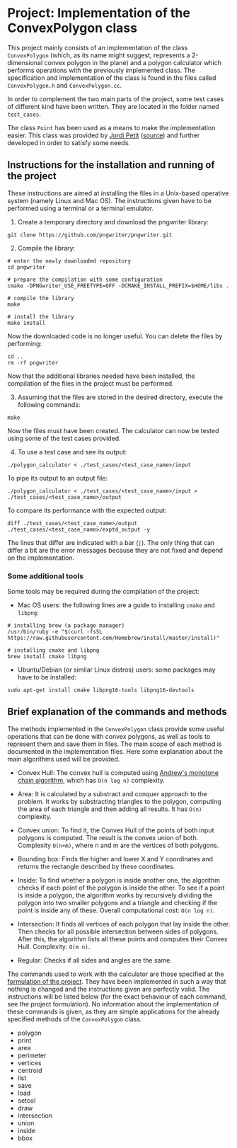 # Project: Implementation of the ConvexPolygon class

This project mainly consists of an implementation of the class `ConvexPolygon` (which, as its name might suggest, represents a 2-dimensional convex polygon in the plane) and a polygon calculator which performs operations with the previously implemented class. The specification and implementation of the class is found in the files called `ConvexPolygon.h` and `ConvexPolygon.cc`.

In order to complement the two main parts of the project, some test cases of different kind have been written. They are located in the folder named `test_cases`.

The class `Point` has been used as a means to make the implementation easier. This class was provided by [Jordi Petit](https://www.cs.upc.edu/~jpetit/) ([source](https://github.com/jordi-petit/ap2-moduls)) and further developed in order to satisfy some needs.

## Instructions for the installation and running of the project
These instructions are aimed at installing the files in a Unix-based operative system (namely Linux and Mac OS). The instructions given have to be performed using a terminal or a terminal emulator.

1. Create a temporary directory and download the pngwriter library:
```
git clone https://github.com/pngwriter/pngwriter.git
```

2. Compile the library:
```
# enter the newly downloaded repository
cd pngwriter

# prepare the compilation with some configuration
cmake -DPNGwriter_USE_FREETYPE=OFF -DCMAKE_INSTALL_PREFIX=$HOME/libs .

# compile the library
make

# install the library
make install
```

Now the downloaded code is no longer useful. You can delete the files by performing:
```
cd ..
rm -rf pngwriter
```

Now that the additional libraries needed have been installed, the compilation of the files in the project must be performed.

3. Assuming that the files are stored in the desired directory, execute the following commands:
```
make
```

Now the files must have been created. The calculator can now be tested using some of the test cases provided.

4. To use a test case and see its output:
```
./polygon_calculator < ./test_cases/<test_case_name>/input
```

To pipe its output to an output file:
```
./polygon_calculator < ./test_cases/<test_case_name>/input > ./test_cases/<test_case_name>/output
```

To compare its performance with the expected output:
```
diff ./test_cases/<test_case_name>/output ./test_cases/<test_case_name>/exptd_output -y
```

The lines that differ are indicated with a bar (`|`). The only thing that can differ a bit are the error messages because they are not fixed and depend on the implementation.

### Some additional tools
Some tools may be required during the compilation of the project:

+ Mac OS users: the following lines are a guide to installing `cmake` and `libpng`:
```
# installing brew (a package manager)
/usr/bin/ruby -e "$(curl -fsSL https://raw.githubusercontent.com/Homebrew/install/master/install)"

# installing cmake and libpng
brew install cmake libpng
```

+ Ubuntu/Debian (or similar Linux distros) users: some packages may have to be installed:
```
sudo apt-get install cmake libpng16-tools libpng16-devtools
```

## Brief explanation of the commands and methods
The methods implemented in the `ConvexPolygon` class provide some useful operations that can be done with convex polygons, as well as tools to represent them and save them in files. The main scope of each method is documented in the implementation files. Here some explanation about the main algorithms used will be provided.

+ Convex Hull: The convex hull is computed using [Andrew's monotone chain algorithm](https://www.algorithmist.com/index.php/Monotone_Chain_Convex_Hull), which has `O(n log n)` complexity.

+ Area: It is calculated by a substract and conquer approach to the problem. It works by substracting triangles to the polygon, computing the area of each triangle and then adding all results. It has `O(n)` complexity.

+ Convex union: To find it, the Convex Hull of the points of both input polygons is computed. The result is the convex union of both. Complexity `O(n+m)`, where n and m are the vertices of both polygons.

+ Bounding box: Finds the higher and lower X and Y coordinates and returns the rectangle described by these coordinates.

+ Inside: To find whether a polygon is inside another one, the algorithm checks if each point of the polygon is inside the other. To see if a point is inside a polygon, the algorithm works by recursively dividing the polygon into two smaller polygons and a triangle and checking if the point is inside any of these. Overall computational cost: `O(n log n)`.

+ Intersection: It finds all vertices of each polygon that lay inside the other. Then checks for all possible intersection between sides of polygons. After this, the algorithm lists all these points and computes their Convex Hull. Complexity: `O(m n)`.

+ Regular: Checks if all sides and angles are the same.

The commands used to work with the calculator are those specified at the [formulation of the project](https://github.com/jordi-petit/ap2-poligons-2019#details-of-the-polygon-calculator). They have been implemented in such a way that nothing is changed and the instructions given are perfectly valid. The instructions will be listed below (for the exact behaviour of each command, see the project formulation). No information about the implementation of these commands is given, as they are simple applications for the already specified methods of the `ConvexPolygon` class.

+ polygon
+ print
+ area
+ perimeter
+ vertices
+ centroid
+ list
+ save
+ load
+ setcol
+ draw
+ intersection
+ union
+ inside
+ bbox
